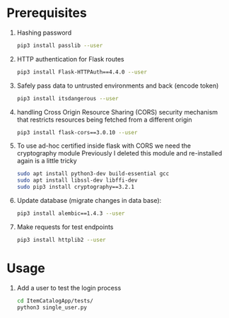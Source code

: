# Prerequisites
1. Hashing password
    ```bash
    pip3 install passlib --user
    ```
2. HTTP authentication for Flask routes
    ```bash
    pip3 install Flask-HTTPAuth==4.4.0 --user
    ```
3. Safely pass data to untrusted environments and back (encode token)
    ```bash
    pip3 install itsdangerous --user
    ```
4. handling Cross Origin Resource Sharing (CORS) security mechanism that restricts resources being fetched from a different origin
    ```bash
    pip3 install flask-cors==3.0.10 --user
    ```
5. To use ad-hoc certified inside flask with CORS we need the cryptography module
Previously I deleted this module and re-installed again is a little tricky 
    ```bash
    sudo apt install python3-dev build-essential gcc 
    sudo apt install libssl-dev libffi-dev
    sudo pip3 install cryptography==3.2.1 
    ```
6. Update database (migrate changes in data base):
    ```bash
    pip3 install alembic==1.4.3 --user
    ```
7. Make requests for test endpoints
    ```bash
    pip3 install httplib2 --user
    ```
# Usage
1. Add a user to test the login process

    ```bash
    cd ItemCatalogApp/tests/
    python3 single_user.py
    ```